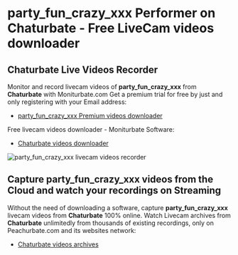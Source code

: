 # party_fun_crazy_xxx Performer on Chaturbate - Free LiveCam videos downloader

## Chaturbate Live Videos Recorder

Monitor and record livecam videos of **party_fun_crazy_xxx** from **Chaturbate** with Moniturbate.com
Get a premium trial for free by just and only registering with your Email address:
* [party_fun_crazy_xxx Premium videos downloader](https://moniturbate.com/request-demo-licence-key.html)

Free livecam videos downloader - Moniturbate Software:
* [Chaturbate videos downloader](https://moniturbate.com/moniturbate-download-software.html)

![party_fun_crazy_xxx livecam videos recorder](https://peachurnet.com/templates/moniturbate-software.png)


## Capture party_fun_crazy_xxx videos from the Cloud and watch your recordings on Streaming

Without the need of downloading a software, capture **party_fun_crazy_xxx** livecam videos from **Chaturbate** 100% online.
Watch Livecam archives from **Chaturbate** unlimitedly from thousands of existing recordings, only on Peachurbate.com and its websites network:
* [Chaturbate videos archives](https://peachurnet.com/)